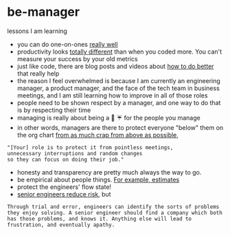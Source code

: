 # be-manager
lessons I am learning

- you can do one-on-ones [really well](http://randsinrepose.com/archives/the-update-the-vent-and-the-disaster/)
- productivity looks [totally different](http://www.tombartel.de//2016/07/05/recalibrate-your-productivity-sensors/) than when you coded more. You can't measure your success by your old metrics
- just like code, there are blog posts and videos about [how to do better](https://www.infoq.com/presentations/team-groups-culture) that really help
- the reason I feel overwhelmed is because I am currently an engineering manager, a product manager, and the face of the tech team in business meetings, and I am still learning how to improve in all of those roles
- people need to be shown respect by a manager, and one way to do that is by respecting their time
- managing is really about being a :poop: :umbrella: for the people you manage
- in other words, managers are there to protect everyone "below" them on the org chart [from as much crap from above as possible](http://shitumbrella.ideationkings.com/), 
```
"[Your] role is to protect it from pointless meetings,
unnecessary interruptions and random changes
so they can focus on doing their job."
```
- honesty and transparency are pretty much always the way to go.
- be empirical about people things. [For example, estimates](http://www.joelonsoftware.com/items/2007/10/26.html)
- protect the engineers' flow state!
- [senior engineers reduce risk](https://medium.com/@ztellman/senior-engineers-reduce-risk-5ab2adc13c97#.45prgrqbo), but
```
Through trial and error, engineers can identify the sorts of problems they enjoy solving. A senior engineer should find a company which both has those problems, and knows it. Anything else will lead to frustration, and eventually apathy.
```
